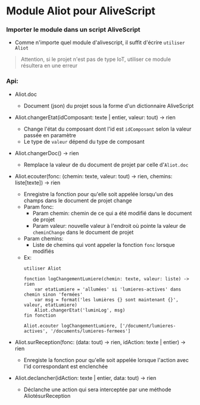 # Module Aliot pour AliveScript

### Importer le module dans un script AliveScript

- Comme n'importe quel module d'alivescript, il suffit d'écrire `utiliser Aliot`

> Attention, si le projet n'est pas de type IoT, utiliser ce module résultera en une erreur

### Api:

- Aliot.doc
    - Document (json) du projet sous la forme d'un dictionnaire AliveScript

- Aliot.changerEtat(idComposant: texte | entier, valeur: tout) -> rien
    - Change l'état du composant dont l'id est `idComposant` selon la valeur passée en paramètre
    - Le type de `valeur` dépend du type de composant

- Aliot.changerDoc() -> rien
    - Remplace la valeur de du document de projet par celle d'`Aliot.doc`

- Aliot.ecouter(fonc: (chemin: texte, valeur: tout) -> rien, chemins: liste[texte]) -> rien
    - Enregistre la fonction pour qu'elle soit appelée lorsqu'un des champs dans le document de projet change
    - Param fonc:
        - Param chemin: chemin de ce qui a été modifié dans le document de projet
        - Param valeur: nouvelle valeur à l'endroit où pointe la valeur de `cheminChange` dans le document de projet
    - Param chemins:
        - Liste de chemins qui vont appeler la fonction `fonc` lorsque modifiés
    - Ex:
      ```
      utiliser Aliot
      
      fonction logChangementLumiere(chemin: texte, valeur: liste) -> rien
          var etatLumiere = 'allumées' si 'lumieres-actives' dans chemin sinon 'fermées' 
          var msg = format('les lumières {} sont maintenant {}', valeur, etatLumiere)
          Aliot.changerEtat('luminLog', msg)
      fin fonction
      
      Aliot.ecouter logChangementLumiere, ['/document/lumieres-actives', '/documents/lumieres-fermees']
      ```

- Aliot.surReception(fonc: (data: tout) -> rien, idAction: texte | entier) -> rien
    - Enregiste la fonction pour qu'elle soit appelée lorsque l'action avec l'id correspondant est enclenchée


- Aliot.declancher(idAction: texte | entier, data: tout) -> rien
  - Déclanche une action qui sera interceptée par une méthode AliotésurReception

